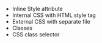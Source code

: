 
- Inline Style attribute
- Internal CSS with HTML style tag
- External CSS with separate file
-  Classes 
- CSS class selector